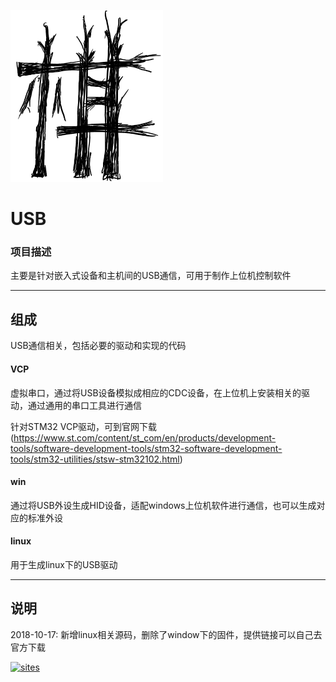 ﻿[![sites](qitas/Qi.png)](http://www.qitas.cn)

# USB

### 项目描述

主要是针对嵌入式设备和主机间的USB通信，可用于制作上位机控制软件

---

## 组成

USB通信相关，包括必要的驱动和实现的代码

####  VCP

虚拟串口，通过将USB设备模拟成相应的CDC设备，在上位机上安装相关的驱动，通过通用的串口工具进行通信

针对STM32 VCP驱动，可到官网下载(https://www.st.com/content/st_com/en/products/development-tools/software-development-tools/stm32-software-development-tools/stm32-utilities/stsw-stm32102.html)

####  win

通过将USB外设生成HID设备，适配windows上位机软件进行通信，也可以生成对应的标准外设

####  linux

用于生成linux下的USB驱动

---
## 说明

2018-10-17: 新增linux相关源码，删除了window下的固件，提供链接可以自己去官方下载

[![sites](qitas/qitas.jpg)](http://www.qitas.cn)
